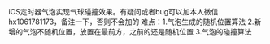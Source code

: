 iOS定时器气泡实现气球碰撞效果。有疑问或者bug可以加本人微信hx1061781173，备注一下，否则不会加的
难点：1.气泡生成的随机位置算法
     2.新增的气泡不随机位置，放置在最前方，之前的还是随机位置
     3.气泡的碰撞算法
 
